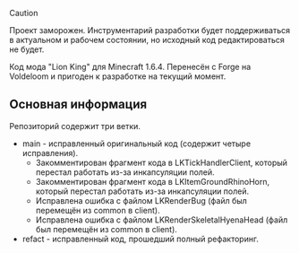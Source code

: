 > [!CAUTION]
> Проект заморожен. Инструментарий разработки будет поддерживаться в актуальном и рабочем состоянии, но исходный код
> редактироваться не будет.

Код мода "Lion King" для Minecraft 1.6.4. Перенесён с Forge на Voldeloom и пригоден к разработке на текущий
момент.

## Основная информация

Репозиторий содержит три ветки.

* main - исправленный оригинальный код (содержит четыре исправления).
    * Закомментирован фрагмент кода в LKTickHandlerClient, который перестал работать из-за инкапсуляции полей.
    * Закомментирован фрагмент кода в LKItemGroundRhinoHorn, который перестал работать из-за инкапсуляции полей.
    * Исправлена ошибка с файлом LKRenderBug (файл был перемещён из common в client).
    * Исправлена ошибка с файлом LKRenderSkeletalHyenaHead (файл был перемещён из common в client).
* refact - исправленный код, прошедший полный рефакторинг.
